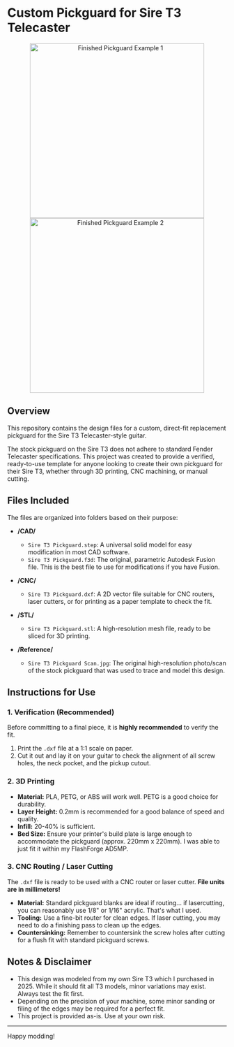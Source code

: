 # Custom Pickguard for Sire T3 Telecaster

<p align="center">
  <img src="./Reference/Example1.jpeg" width="400" alt="Finished Pickguard Example 1">
  <img src="./Reference/Example2.jpeg" width="400" alt="Finished Pickguard Example 2">
</p>

## Overview

This repository contains the design files for a custom, direct-fit replacement pickguard for the Sire T3 Telecaster-style guitar.

The stock pickguard on the Sire T3 does not adhere to standard Fender Telecaster specifications. This project was created to provide a verified, ready-to-use template for anyone looking to create their own pickguard for their Sire T3, whether through 3D printing, CNC machining, or manual cutting.

## Files Included

The files are organized into folders based on their purpose:

* **/CAD/**
    * `Sire T3 Pickguard.step`: A universal solid model for easy modification in most CAD software.
    * `Sire T3 Pickguard.f3d`: The original, parametric Autodesk Fusion file. This is the best file to use for modifications if you have Fusion.

* **/CNC/**
    * `Sire T3 Pickguard.dxf`: A 2D vector file suitable for CNC routers, laser cutters, or for printing as a paper template to check the fit.

* **/STL/**
    * `Sire T3 Pickguard.stl`: A high-resolution mesh file, ready to be sliced for 3D printing.

* **/Reference/**
    * `Sire T3 Pickguard Scan.jpg`: The original high-resolution photo/scan of the stock pickguard that was used to trace and model this design.

## Instructions for Use

### 1. Verification (Recommended)

Before committing to a final piece, it is **highly recommended** to verify the fit.
1.  Print the `.dxf` file at a 1:1 scale on paper.
2.  Cut it out and lay it on your guitar to check the alignment of all screw holes, the neck pocket, and the pickup cutout.

### 2. 3D Printing

* **Material:** PLA, PETG, or ABS will work well. PETG is a good choice for durability.
* **Layer Height:** 0.2mm is recommended for a good balance of speed and quality.
* **Infill:** 20-40% is sufficient.
* **Bed Size:** Ensure your printer's build plate is large enough to accommodate the pickguard (approx. 220mm x 220mm). I was able to just fit it within my FlashForge AD5MP.

### 3. CNC Routing / Laser Cutting

The `.dxf` file is ready to be used with a CNC router or laser cutter. **File units are in millimeters!**
* **Material:** Standard pickguard blanks are ideal if routing... if lasercutting, you can reasonably use 1/8" or 1/16" acrylic. That's what I used.
* **Tooling:** Use a fine-bit router for clean edges. If laser cutting, you may need to do a finishing pass to clean up the edges.
* **Countersinking:** Remember to countersink the screw holes after cutting for a flush fit with standard pickguard screws.

## Notes & Disclaimer

* This design was modeled from my own Sire T3 which I purchased in 2025. While it should fit all T3 models, minor variations may exist. Always test the fit first.
* Depending on the precision of your machine, some minor sanding or filing of the edges may be required for a perfect fit.
* This project is provided as-is. Use at your own risk.
---

Happy modding!
